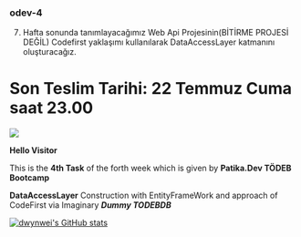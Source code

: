 ### odev-4
7. Hafta sonunda tanımlayacağımız Web Api Projesinin(BİTİRME PROJESİ DEĞİL) Codefirst yaklaşımı kullanılarak DataAccessLayer katmanını oluşturacağız. 
# Son Teslim Tarihi: 22 Temmuz Cuma saat 23.00

<img src="https://i.imgur.com/uyKgrYk.gif"/>

**Hello Visitor**

This is the **4th Task** of the forth week which is given by **Patika.Dev TÖDEB Bootcamp**

**DataAccessLayer** Construction with EntityFrameWork and approach of CodeFirst via Imaginary ***Dummy TODEBDB***

[![dwynwei's GitHub stats](https://github-readme-stats.vercel.app/api?username=dwynwei)](https://github.com/dwynwei/github-readme-stats)

